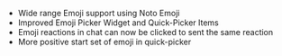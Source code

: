 - Wide range Emoji support using Noto Emoji
- Improved Emoji Picker Widget and Quick-Picker Items
- Emoji reactions in chat can now be clicked to sent the same reaction
- More positive start set of emoji in quick-picker
